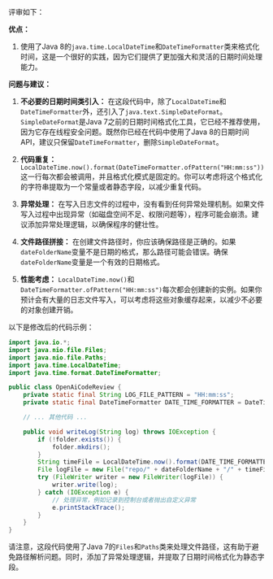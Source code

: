 评审如下：

**优点：**
1. 使用了Java 8的`java.time.LocalDateTime`和`DateTimeFormatter`类来格式化时间，这是一个很好的实践，因为它们提供了更加强大和灵活的日期时间处理能力。

**问题与建议：**
1. **不必要的日期时间类引入：** 在这段代码中，除了`LocalDateTime`和`DateTimeFormatter`外，还引入了`java.text.SimpleDateFormat`。`SimpleDateFormat`是Java 7之前的日期时间格式化工具，它已经不推荐使用，因为它存在线程安全问题。既然你已经在代码中使用了Java 8的日期时间API，建议只保留`DateTimeFormatter`，删除`SimpleDateFormat`。

2. **代码重复：** `LocalDateTime.now().format(DateTimeFormatter.ofPattern("HH:mm:ss"))`这一行每次都会被调用，并且格式化模式是固定的。你可以考虑将这个格式化的字符串提取为一个常量或者静态字段，以减少重复代码。

3. **异常处理：** 在写入日志文件的过程中，没有看到任何异常处理机制。如果文件写入过程中出现异常（如磁盘空间不足、权限问题等），程序可能会崩溃。建议添加异常处理逻辑，以确保程序的健壮性。

4. **文件路径拼接：** 在创建文件路径时，你应该确保路径是正确的。如果`dateFolderName`变量不是日期的格式，那么路径可能会错误。确保`dateFolderName`变量是一个有效的日期格式。

5. **性能考虑：** `LocalDateTime.now()`和`DateTimeFormatter.ofPattern("HH:mm:ss")`每次都会创建新的实例。如果你预计会有大量的日志文件写入，可以考虑将这些对象缓存起来，以减少不必要的对象创建开销。

以下是修改后的代码示例：

```java
import java.io.*;
import java.nio.file.Files;
import java.nio.file.Paths;
import java.time.LocalDateTime;
import java.time.format.DateTimeFormatter;

public class OpenAiCodeReview {
    private static final String LOG_FILE_PATTERN = "HH:mm:ss";
    private static final DateTimeFormatter DATE_TIME_FORMATTER = DateTimeFormatter.ofPattern(LOG_FILE_PATTERN);

    // ... 其他代码 ...

    public void writeLog(String log) throws IOException {
        if (!folder.exists()) {
            folder.mkdirs();
        }
        String timeFile = LocalDateTime.now().format(DATE_TIME_FORMATTER) + ".md";
        File logFile = new File("repo/" + dateFolderName + "/" + timeFile);
        try (FileWriter writer = new FileWriter(logFile)) {
            writer.write(log);
        } catch (IOException e) {
            // 处理异常，例如记录到控制台或者抛出自定义异常
            e.printStackTrace();
        }
    }
}
```

请注意，这段代码使用了Java 7的`Files`和`Paths`类来处理文件路径，这有助于避免路径解析问题。同时，添加了异常处理逻辑，并提取了日期时间格式化为静态字段。